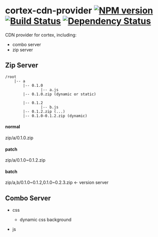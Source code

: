 # cortex-cdn-provider [![NPM version](https://badge.fury.io/js/cortex-cdn-provider.svg)](http://badge.fury.io/js/cortex-cdn-provider) [![Build Status](https://travis-ci.org/cortexjs/cortex-cdn-provider.svg?branch=master)](https://travis-ci.org/cortexjs/cortex-cdn-provider) [![Dependency Status](https://gemnasium.com/cortexjs/cortex-cdn-provider.svg)](https://gemnasium.com/cortexjs/cortex-cdn-provider)

CDN provider for cortex, including:

- combo server
- zip server


## Zip Server

```
/root
    |-- a
        |-- 0.1.0
                |-- a.js
        |-- 0.1.0.zip (dynamic or static)
        
        |-- 0.1.2
                |-- b.js
        |-- 0.1.2.zip (...)
        |-- 0.1.0-0.1.2.zip (dynamic)
```

#### normal

zip/a/0.1.0.zip

#### patch

zip/a/0.1.0~0.1.2.zip

#### batch

zip/a,b/0.1.0~0.1.2,0.1.0~0.2.3.zip  <- version server

## Combo Server



- css
  - dynamic css background 
  
- js
